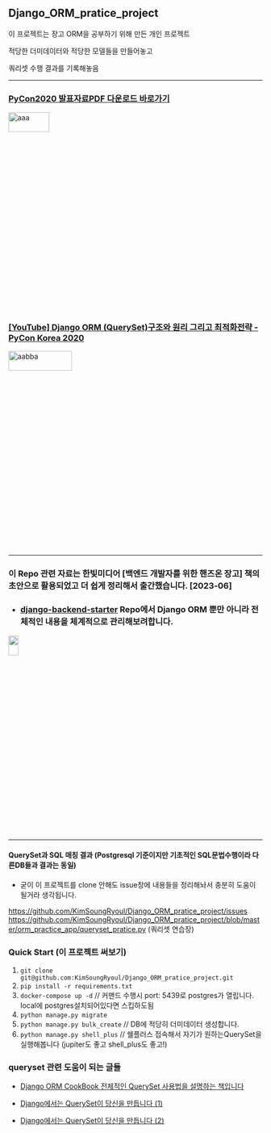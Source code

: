 ## Django_ORM_pratice_project


이 프로젝트는 장고 ORM을 공부하기 위해 만든 개인 프로젝트

적당한 더미데이터와 적당한 모델들을 만들어놓고 

쿼리셋 수행 결과를 기록해놓음

---
### [PyCon2020 발표자료PDF 다운로드 바로가기](https://github.com/KimSoungRyoul/PyCon2020-DjangoORM/issues/7)
<img alt="aaa" src="https://github.com/KimSoungRyoul/PyCon2020-DjangoORM/assets/24240623/525a1040-48a7-449a-b312-ac56ab5e59d9" width="40%" height="10%">



### [[YouTube] Django ORM (QuerySet)구조와 원리 그리고 최적화전략 - PyCon Korea 2020](https://www.youtube.com/watch?v=EZgLfDrUlrk)
<img alt="aabba" src="https://github.com/KimSoungRyoul/PyConKR2020-DjangoORM/assets/24240623/78ee7ceb-88ca-44c3-be76-e2565f632685" width="50%" height="10%">




---

### 이 Repo 관련 자료는 한빛미디어 [백엔드 개발자를 위한 핸즈온 장고] 책의 초안으로 활용되었고 더 쉽게 정리해서 출간했습니다. [2023-06]
* ### [django-backend-starter](https://github.com/KimSoungRyoul/django-backend-starter) Repo에서 Django ORM 뿐만 아니라 전체적인 내용을 체계적으로 관리해보려합니다.
<img src="https://github.com/KimSoungRyoul/Django_ORM_pratice_project/assets/24240623/c4df85f5-92ac-4d78-bbbd-fea7de72aea4" width="20%" height="10%">


---


#### QuerySet과 SQL 매칭 결과 (Postgresql 기준이지만 기초적인 SQL문법수행이라 다른DB들과 결과는 동일)
* 굳이 이 프로젝트를 clone 안해도 issue창에 내용들을 정리해놔서 충분히 도움이 될거라 생각됩니다.

https://github.com/KimSoungRyoul/Django_ORM_pratice_project/issues
https://github.com/KimSoungRyoul/Django_ORM_pratice_project/blob/master/orm_practice_app/queryset_pratice.py  (쿼리셋 연습장)


### Quick Start (이 프로젝트 써보기) 

1. `git clone git@github.com:KimSoungRyoul/Django_ORM_pratice_project.git`
2. `pip install -r requirements.txt`
3. `docker-compose up -d`  // 커맨드 수행시 port: 5439로 postgres가 열립니다. local에 postgres설치되어있다면 스킵하도됨 
4. `python manage.py migrate`
5. `python manage.py bulk_create` // DB에 적당히 더미데이터 생성합니다.
6. `python manage.py shell_plus` // 쉘플러스 접속해서 자기가 원하는QuerySet을 실행해봅니다 (jupiter도 좋고 shell_plus도 좋고!)



### queryset 관련 도움이 되는 글들

* [Django ORM CookBook 전체적인 QuerySet 사용법을 설명하는 책입니다](https://books.agiliq.com/projects/django-orm-cookbook/en/latest/)  


* [Django에서는 QuerySet이 당신을 만듭니다 (1)](https://medium.com/deliverytechkorea/django-queryset-1-14b0cc715eb7)

* [Django에서는 QuerySet이 당신을 만듭니다 (2)](https://medium.com/deliverytechkorea/django%EC%97%90%EC%84%9C%EB%8A%94-queryset%EC%9D%B4-%EB%8B%B9%EC%8B%A0%EC%9D%84-%EB%A7%8C%EB%93%AD%EB%8B%88%EB%8B%A4-2-5f6f8c6cd7e3)



